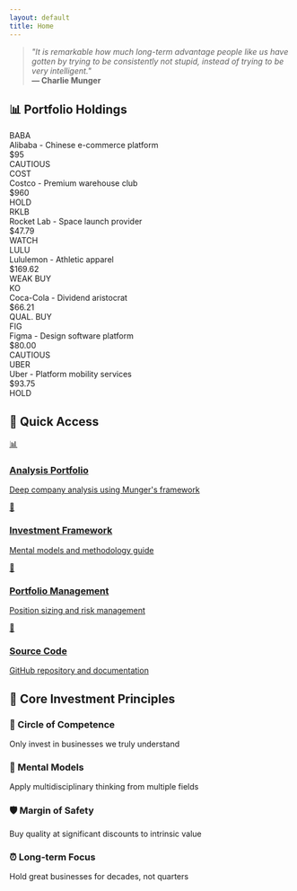 ```yaml
---
layout: default
title: Home
---
```


<div class="hero-quote">
  <blockquote>
    <em>"It is remarkable how much long-term advantage people like us have gotten by trying to be consistently not stupid, instead of trying to be very intelligent."</em><br>
    <strong>— Charlie Munger</strong>
  </blockquote>
</div>

## 📊 Portfolio Holdings

<div class="portfolio-grid">
  <div class="stock-card">
    <div class="stock-info">
      <div class="stock-ticker">BABA</div>
      <div class="stock-description">Alibaba - Chinese e-commerce platform</div>
    </div>
    <div class="stock-price">$95</div>
    <div class="recommendation hold">CAUTIOUS</div>
  </div>

  <div class="stock-card">
    <div class="stock-info">
      <div class="stock-ticker">COST</div>
      <div class="stock-description">Costco - Premium warehouse club</div>
    </div>
    <div class="stock-price">$960</div>
    <div class="recommendation hold">HOLD</div>
  </div>

  <div class="stock-card">
    <div class="stock-info">
      <div class="stock-ticker">RKLB</div>
      <div class="stock-description">Rocket Lab - Space launch provider</div>
    </div>
    <div class="stock-price">$47.79</div>
    <div class="recommendation hold">WATCH</div>
  </div>

  <div class="stock-card">
    <div class="stock-info">
      <div class="stock-ticker">LULU</div>
      <div class="stock-description">Lululemon - Athletic apparel</div>
    </div>
    <div class="stock-price">$169.62</div>
    <div class="recommendation buy">WEAK BUY</div>
  </div>

  <div class="stock-card">
    <div class="stock-info">
      <div class="stock-ticker">KO</div>
      <div class="stock-description">Coca-Cola - Dividend aristocrat</div>
    </div>
    <div class="stock-price">$66.21</div>
    <div class="recommendation buy">QUAL. BUY</div>
  </div>

  <div class="stock-card">
    <div class="stock-info">
      <div class="stock-ticker">FIG</div>
      <div class="stock-description">Figma - Design software platform</div>
    </div>
    <div class="stock-price">$80.00</div>
    <div class="recommendation hold">CAUTIOUS</div>
  </div>

  <div class="stock-card">
    <div class="stock-info">
      <div class="stock-ticker">UBER</div>
      <div class="stock-description">Uber - Platform mobility services</div>
    </div>
    <div class="stock-price">$93.75</div>
    <div class="recommendation hold">HOLD</div>
  </div>
</div>

## 🧭 Quick Access

<div class="quick-links">
  <a href="/wwqi/analysis/" class="quick-link-card">
    <div class="link-icon">📊</div>
    <div class="link-content">
      <h3>Analysis Portfolio</h3>
      <p>Deep company analysis using Munger's framework</p>
    </div>
  </a>
  
  <a href="/wwqi/framework/" class="quick-link-card">
    <div class="link-icon">🧠</div>
    <div class="link-content">
      <h3>Investment Framework</h3>
      <p>Mental models and methodology guide</p>
    </div>
  </a>
  
  <a href="/portfolio/" class="quick-link-card">
    <div class="link-icon">💼</div>
    <div class="link-content">
      <h3>Portfolio Management</h3>
      <p>Position sizing and risk management</p>
    </div>
  </a>
  
  <a href="https://github.com/ohmji/wwqi" class="quick-link-card">
    <div class="link-icon">🔧</div>
    <div class="link-content">
      <h3>Source Code</h3>
      <p>GitHub repository and documentation</p>
    </div>
  </a>
</div>

## 💎 Core Investment Principles

<div class="principles-grid">
  <div class="principle-card">
    <h3>🎯 Circle of Competence</h3>
    <p>Only invest in businesses we truly understand</p>
  </div>
  <div class="principle-card">
    <h3>🧠 Mental Models</h3>
    <p>Apply multidisciplinary thinking from multiple fields</p>
  </div>
  <div class="principle-card">
    <h3>🛡️ Margin of Safety</h3>
    <p>Buy quality at significant discounts to intrinsic value</p>
  </div>
  <div class="principle-card">
    <h3>⏰ Long-term Focus</h3>
    <p>Hold great businesses for decades, not quarters</p>
  </div>
</div>